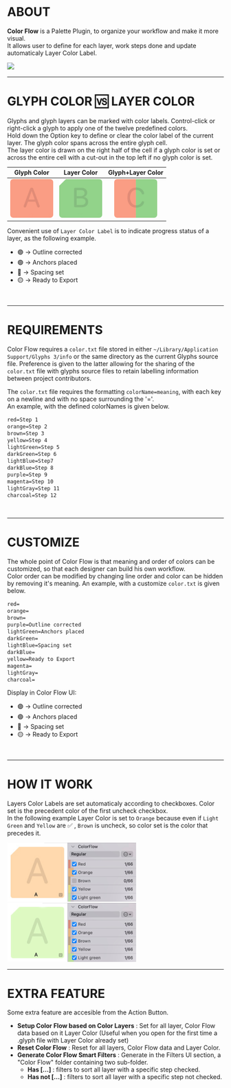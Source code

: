 # ABOUT

**Color Flow** is a Palette Plugin, to organize your workflow and make it more visual.  
It allows user to define for each layer, work steps done and update automaticaly Layer Color Label.

<img src="https://user-images.githubusercontent.com/76793951/174275455-665033a1-334e-492a-86ab-a85d5b1a4140.jpg" width="500">

<br>

_________________
# GLYPH COLOR 🆚 LAYER COLOR


Glyphs and glyph layers can be marked with color labels. Control-click or right-click a glyph to apply one of the twelve
predefined colors.  
Hold down the Option key to define or clear the color label of the current layer. The glyph color spans across the entire glyph cell.  
The layer color is drawn on the right half of the cell if a glyph color is set or across the entire cell with a cut-out in the top left if no glyph
color is set.

| Glyph Color | Layer Color | Glyph+Layer Color |
| :---: | :---: | :---: |
| <img src="https://github.com/HugoJourdan/Color-Flow/blob/main/img/Glyph-Color-Label.png" width="100"> | <img src="https://github.com/HugoJourdan/Color-Flow/blob/main/img/Layer-Color-Label.png" width="100"> | <img src="https://github.com/HugoJourdan/Color-Flow/blob/main/img/Glyph+Layer-Color-Label.png" width="100"> |
 
Convenient use of `Layer Color Label` is to indicate progress status of a layer, as the following example.

* 🟣 → Outline corrected
* 🟢 → Anchors placed
* 🔵 → Spacing set
* 🟡 → Ready to Export
<br>

_________________
# REQUIREMENTS

Color Flow requires a `color.txt` file stored in either `~/Library/Application Support/Glyphs 3/info` or the same directory as the current Glyphs source file. Preference is given to the latter allowing for the sharing of the `color.txt` file with glyphs source files to retain labelling information between project contributors. 

The `color.txt` file requires the formatting `colorName=meaning`, with each key on a newline and with no space surrounding the '='.  
An example, with the defined colorNames is given below. 

```
red=Step 1
orange=Step 2
brown=Step 3
yellow=Step 4
lightGreen=Step 5
darkGreen=Step 6
lightBlue=Step7
darkBlue=Step 8
purple=Step 9
magenta=Step 10
lightGray=Step 11
charcoal=Step 12
```

<br>

_________________
# CUSTOMIZE

The whole point of Color Flow is that meaning and order of colors can be customized, so that each designer can build his own workflow.  
Color order can be modified by changing line order and color can be hidden by removing it's meaning.
An example, with a customize `color.txt` is given below. 

```
red=
orange=
brown=
purple=Outline corrected
lightGreen=Anchors placed
darkGreen=
lightBlue=Spacing set
darkBlue=
yellow=Ready to Export
magenta=
lightGray=
charcoal=
```

Display in Color Flow UI:
* 🟣 → Outline corrected
* 🟢 → Anchors placed
* 🔵 → Spacing set
* 🟡 → Ready to Export


<br>

_________________
# HOW IT WORK

Layers Color Labels are set automaticaly according to checkboxes. Color set is the precedent color of the first uncheck checkbox.  
In the following example Layer Color is set to `Orange` because even if `Light Green` and `Yellow` are ✅ , `Brown` is uncheck, so color set is the color that precedes it.

<img src="https://github.com/HugoJourdan/Color-Flow/blob/main/img/howcolorsetup1.jpg" width="300"> <img src="https://github.com/HugoJourdan/Color-Flow/blob/main/img/howcolorsetup2.jpg" width="300"> 

_________________
# EXTRA FEATURE

Some extra feature are accesible from the Action Button.

* **Setup Color Flow based on Color Layers** : Set for all layer, Color Flow data based on it Layer Color (Useful when you open for the first time a .glyph file with Layer Color already set)
* **Reset Color Flow** : Reset for all layers, Color Flow data and Layer Color.
* **Generate Color Flow Smart Filters** : Generate in the Filters UI section, a "Color Flow" folder containing two sub-folder. 
  *  **Has [...]** : filters to sort all layer with a specific step checked.
  *  **Has not [...]** : filters to sort all layer with a specific step not checked.
